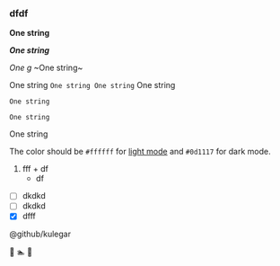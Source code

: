 ### dfdf

**One string**

*__One string__*

*One g*
~One string~

One string `One string One string` One string


```
One string

One string
```
One string

The color should be `#ffffff` for [light mode](млюю) and `#0d1117` for dark mode.

1. fff
       + df
     * df
- [ ] dkdkd
- [ ] dkdkd
- [x] dfff

@github/kulegar

🌴
🏊
👩
